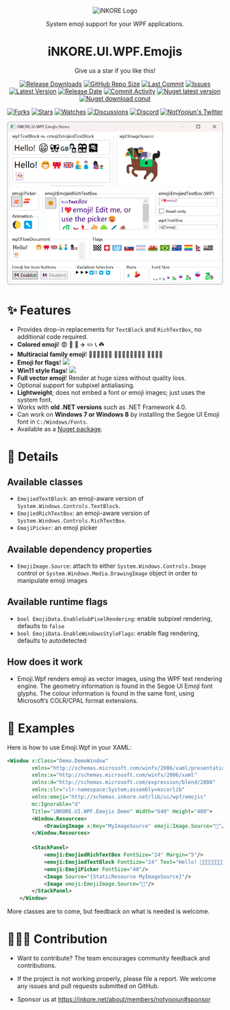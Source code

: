 <p align="center">
  <a target="_blank" rel="noopener noreferrer">
    <img width="128" src="https://raw.githubusercontent.com/iNKORE-Public/.github/main/assets/Inkore_Badge.png?raw=true)" alt="iNKORE Logo">
  </a>
</p>

<p align="center">System emoji support for your WPF applications.</p>

<h1 align="center">
  iNKORE.UI.WPF.Emojis
</h1>

<p align="center">Give us a star if you like this!</p>

<p align="center">
  <a href="https://github.com/iNKORE-Public/UI.WPF.Emojis/releases"><img src="https://img.shields.io/github/downloads/iNKORE-Public/UI.WPF.Emojis/total?color=%239F7AEA" alt="Release Downloads"></a>
  <a href="#"><img src="https://img.shields.io/github/repo-size/iNKORE-Public/UI.WPF.Emojis?color=6882C4" alt="GitHub Repo Size"></a>
  <a href="#"><img src="https://img.shields.io/github/last-commit/iNKORE-Public/UI.WPF.Emojis?color=%23638e66" alt="Last Commit"></a>
  <a href="#"><img src="https://img.shields.io/github/issues/iNKORE-Public/UI.WPF.Emojis?color=f76642" alt="Issues"></a>
  <a href="#"><img src="https://img.shields.io/github/v/release/iNKORE-Public/UI.WPF.Emojis?color=%4CF4A8B4" alt="Latest Version"></a>
  <a href="#"><img src="https://img.shields.io/github/release-date/iNKORE-Public/UI.WPF.Emojis?color=%23b0a3e8" alt="Release Date"></a>
  <a href="https://github.com/iNKORE-Public/UI.WPF.Emojis/commits/"><img src="https://img.shields.io/github/commit-activity/m/iNKORE-Public/UI.WPF.Emojis" alt="Commit Activity"></a>
  <a href="https://www.nuget.org/packages/iNKORE.UI.WPF.Emojis"><img src="https://img.shields.io/nuget/v/iNKORE.UI.WPF.Emojis?color=blue&logo=nuget" alt="Nuget latest version"></a>
  <a href="https://www.nuget.org/packages/iNKORE.UI.WPF.Emojis"><img src="https://img.shields.io/nuget/dt/iNKORE.UI.WPF.Emojis?color=blue&logo=nuget" alt="Nuget download conut"></a>
</p>

<p align="center">
  <a href="https://github.com/iNKORE-Public/UI.WPF.Emojis/network/members"><img src="https://img.shields.io/github/forks/iNKORE-Public/UI.WPF.Emojis?style=social" alt="Forks"></a>
  <a href="https://github.com/iNKORE-Public/UI.WPF.Emojis/stargazers"><img src="https://img.shields.io/github/stars/iNKORE-Public/UI.WPF.Emojis?style=social" alt="Stars"></a>
  <a href="https://github.com/iNKORE-Public/UI.WPF.Emojis/watchers"><img src="https://img.shields.io/github/watchers/iNKORE-Public/UI.WPF.Emojis?style=social" alt="Watches"></a>
  <a href="https://github.com/iNKORE-Public/UI.WPF.Emojis/discussions"><img src="https://img.shields.io/github/discussions/iNKORE-Public/UI.WPF.Emojis?style=social" alt="Discussions"></a>
  <a href="https://discord.gg/m6NPNVk4bs"><img src="https://img.shields.io/discord/1092738458805608561?style=social&label=Discord&logo=discord" alt="Discord"></a>
  <a href="https://twitter.com/NotYoojun"><img src="https://img.shields.io/twitter/follow/NotYoojun?style=social" alt="NotYoojun's Twitter"></a>
</p>

![](docs/images/Screenshot%202024-01-24%20154647.png)

# ✨ Features

 - Provides drop-in replacements for `TextBlock` and `RichTextBox`, no additional code required.
 - **Colored emoji**! 😨 💩 🍰 ✈️ ✏️ 📞 ☘️
 - **Multiracial family emoji**! 👩🏿‍👩🏻‍👦🏽 👨🏻‍👩🏿‍👧🏽‍👦🏽 👩🏻‍👶🏽
 - **Emoji for flags**! <img src="https://github.com/iNKORE-Public/UI.WPF.Emojis/raw/main/docs/images/flags.png" height="24"/>
 - **Win11 style flags**! <img src="https://github.com/iNKORE-Public/UI.WPF.Emojis/raw/main/docs/images/newflags.png" height="16"/>
 - **Full vector emoji**! Render at huge sizes without quality loss.
 - Optional support for subpixel antialiasing.
 - **Lightweight**; does not embed a font or emoji images; just uses the system font.
 - Works with **old .NET versions** such as .NET Framework 4.0.
 - Can work on **Windows 7 or Windows 8** by installing the Segoe UI Emoji font in `C:/Windows/Fonts`.
 - Available as a [Nuget package](https://www.nuget.org/packages/iNKORE.UI.WPF.Emojis).

 # 🧾 Details

## Available classes

 - `EmojiedTextBlock`: an emoji-aware version of `System.Windows.Controls.TextBlock`.
 - `EmojiedRichTextBox`: an emoji-aware version of `System.Windows.Controls.RichTextBox`.
 - `EmojiPicker`: an emoji picker

## Available dependency properties

 - `EmojiImage.Source`: attach to either `System.Windows.Controls.Image` control or
   `System.Windows.Media.DrawingImage` object in order to manipulate emoji images

## Available runtime flags

 - `bool EmojiData.EnableSubPixelRendering`: enable subpixel rendering, defaults to `false`
 - `bool EmojiData.EnableWindowsStyleFlags`: enable flag rendering, defaults to autodetected

## How does it work

- Emoji.Wpf renders emoji as vector images, using the WPF text rendering engine. The geometry information is found in the Segoe UI Emoji font glyphs. The colour information is found in the same font, using Microsoft’s COLR/CPAL format extensions.

# 🤔 Examples

Here is how to use Emoji.Wpf in your XAML:

```xml
<Window x:Class="Demo.DemoWindow"
        xmlns="http://schemas.microsoft.com/winfx/2006/xaml/presentation"
        xmlns:x="http://schemas.microsoft.com/winfx/2006/xaml"
        xmlns:d="http://schemas.microsoft.com/expression/blend/2008"
        xmlns:clr="clr-namespace:System;assembly=mscorlib"
        xmlns:emoji="http://schemas.inkore.net/lib/ui/wpf/emojis"
        mc:Ignorable="d"
        Title="iNKORE.UI.WPF.Emojis Demo" Width="640" Height="480">
        <Window.Resources>
            <DrawingImage x:Key="MyImageSource" emoji:Image.Source="👻"/>
        </Window.Resources>
        
        <StackPanel>
            <emoji:EmojiedRichTextBox FontSize="24" Margin="5"/>
            <emoji:EmojiedTextBlock FontSize="24" Text="Hello! 💖😁🐨🐱‍🐉👩🏿‍👩🏻‍👦🏽 lol"/>
            <emoji:EmojiPicker FontSize="40"/>
            <Image Source="{StaticResource MyImageSource}"/>
            <Image emoji:EmojiImage.Source="🦑"/>
        </StackPanel>
    </Window>
```

More classes are to come, but feedback on what is needed is welcome.

# 🙋🏻‍♂️ Contribution

- Want to contribute? The team encourages community feedback and contributions.

- If the project is not working properly, please file a report. We welcome any issues and pull requests submitted on GitHub.

- Sponsor us at https://inkore.net/about/members/notyoojun#sponsor
